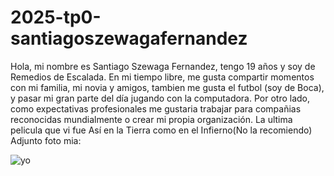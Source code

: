 # 2025-tp0-santiagoszewagafernandez
Hola, mi nombre es Santiago Szewaga Fernandez, tengo 19 años y soy de Remedios de Escalada. En mi tiempo libre, me gusta compartir momentos con mi familia, mi novia y amigos, tambien me gusta el futbol (soy de Boca), y pasar mi gran parte del día jugando con la computadora. 
Por otro lado, como expectativas profesionales me gustaria trabajar para compañias reconocidas mundialmente o crear mi propia organización. 
La ultima pelicula que vi fue Así en la Tierra como en el Infierno(No la recomiendo)
Adjunto foto mia: 




 

![yo](https://github.com/user-attachments/assets/ebcf6ecf-9133-422f-9a60-6112e437fbde)
 
